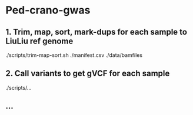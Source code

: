 # Ped-crano-gwas


## 1. Trim, map, sort, mark-dups for each sample to LiuLiu ref genome
./scripts/trim-map-sort.sh ./manifest.csv ./data/bamfiles

## 2. Call variants to get gVCF for each sample
./scripts/...

## ...
